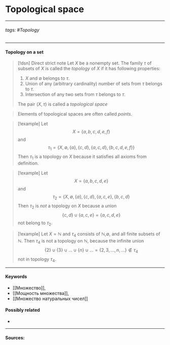 # Topological space
***
###### tags: #Topology 
***
#### Topology on a set
>[!dsn] Direct strict note
>Let $X$ be a nonempty set. The family $\tau$ of subsets of $X$ is called the *topology* of $X$ if it has following properties:
>1. $X$ and $\emptyset$ belongs to $\tau$.
>2. Union of any (arbitrary cardinality) number of sets from $\tau$ belongs to $\tau$.
>3. Intersection of any two sets from $\tau$ belongs to $\tau$.
>
>The pair $(X,\tau)$ is called a *topological space*

>Elements of topological spaces are often called *points*. 

>[!example] 
>Let $$X = \{a,b,c,d,e,f\}$$ and $$\tau_{1}=\{X,\emptyset, \{a\},\{c,d\},\{a,c,d\},\{b,c,d,e,f\}\}$$
Then $\tau_1$ is a topology on $X$ because it satisfies all axioms from definition.

>[!example]
>Let $$X = \{a,b,c,d,e\} $$ and $$\tau_{2}= \{X,\emptyset,\{a\},\{c,d\},\{a,c,e\},\{b,c,d\}$$
Then $\tau_2$ is *not* a topology on $X$ because a union $$\{c,d\}\cup\{a,c,e\}=\{a,c,d,e\}$$ not belong to $\tau_2$.

>[!example]
>Let $X=\mathbb{N}$ and $\tau_4$ consists of $\mathbb{N}$,$\emptyset$, and all finite subsets of $\mathbb{N}$. Then $\tau_4$ is not a topology on $\mathbb{N}$, because the infinite union $$\{2\}\cup\{3\}\cup\dots\cup\{n\}\cup\dots = \{2,3,\dots,n,\dots\}\notin\tau_4$$ not in topology $\tau_4$.
***
#### Keywords
- [[Множество]],
- [[Мощность множества]],
- [[Множество натуральных чисел]]
#### Possibly related
- 
***
#### Sources: